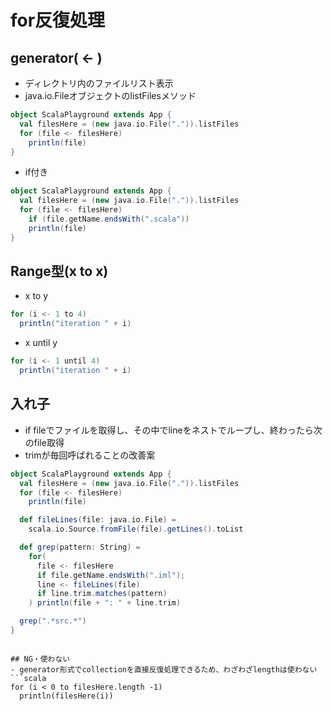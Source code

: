 # for反復処理

## generator( <- )
- ディレクトリ内のファイルリスト表示
- java.io.FileオブジェクトのlistFilesメソッド
```scala
object ScalaPlayground extends App {
  val filesHere = (new java.io.File(".")).listFiles
  for (file <- filesHere)
    println(file)
}
```

- if付き 
```scala
object ScalaPlayground extends App {
  val filesHere = (new java.io.File(".")).listFiles
  for (file <- filesHere)
    if (file.getName.endsWith(".scala"))
    println(file)
}
```

## Range型(x to x)

- x to y
```scala
for (i <- 1 to 4)
  println("iteration " + i)
```
- x until y
```scala
for (i <- 1 until 4)
  println("iteration " + i)
```

## 入れ子
- if fileでファイルを取得し、その中でlineをネストでループし、終わったら次のfile取得
- trimが毎回呼ばれることの改善案
```scala
object ScalaPlayground extends App {
  val filesHere = (new java.io.File(".")).listFiles
  for (file <- filesHere)
    println(file)

  def fileLines(file: java.io.File) =
    scala.io.Source.fromFile(file).getLines().toList

  def grep(pattern: String) =
    for(
      file <- filesHere
      if file.getName.endsWith(".iml");
      line <- fileLines(file)
      if line.trim.matches(pattern)
    ) println(file + ": " + line.trim)

  grep(".*src.*")
}

```

```

## NG・使わない
- generator形式でcollectionを直接反復処理できるため、わざわざlengthは使わない
```scala
for (i < 0 to filesHere.length -1)
  println(filesHere(i))
```
